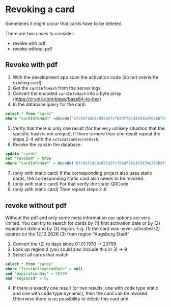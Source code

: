 # Revoking a card

Sometimes it might occur that cards have to be deleted. 

There are two cases to consider: 
- revoke with pdf
- revoke without pdf

## Revoke with pdf

1. With the development app scan the activation code (do not overwrite existing card)
2. Get the `cardInfoHash` from the server logs
3. Convert the encoded `cardInfoHash` into a byte array (https://cryptii.com/pipes/base64-to-hex)
4. In the database query for the card:
```sql
select * from "cards"
where "cardInfoHash" =decode('b7c9af18c9c855a5fcf84d776c43593be783b8f94286589e14849f97368b2fb0', 'hex');
```

5. Verify that there is only one result (for the very unlikely situation that the specific hash is not unique).
   If there is more than one result repeat the steps 2-4 with the `activationSecretHash`.
6. Revoke the card in the database:
```sql
update "cards"
set "revoked" = true
where "cardInfoHash" = decode('b7c9af18c9c855a5fcf84d776c43593be783b8f94286589e14849f97368b2fb0', 'hex')
```

7. (only with static card) If the corresponding project also uses static cards, the corresponding static card also needs to be revoked. 
8. (only with static card) For that verify the static QRCode.
9. (only with static card) Then repeat steps 2-6

## revoke without pdf

Without the pdf and only some meta information our options are very limited. 
You can try to search for cards by (1) first activation date or by (2) expiration date and by (3) region. 
E.g. 
(1) the card was never activated
(2) expires on the 12.12.2026
(3) from region "Augsburg Stadt"

1. Convert the (2) to days since 01.01.1970 -> 20799
2. Look up regionId (you could also include this in 3) -> 9
3. Select all cards that match
```sql
select * from "cards"
where "firstActivationDate" = null
and "expirationDay" = 20799
and "regionId" = 9;
```
4. If there *is* exactly one result (or two results, one with code type static and one with code type dynamic),
   then the card can be revoked. Otherwise there is no possibility to delete this card atm.